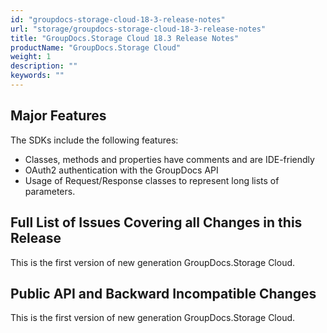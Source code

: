 ```yaml
---
id: "groupdocs-storage-cloud-18-3-release-notes"
url: "storage/groupdocs-storage-cloud-18-3-release-notes"
title: "GroupDocs.Storage Cloud 18.3 Release Notes"
productName: "GroupDocs.Storage Cloud"
weight: 1
description: ""
keywords: ""
---
```

## Major Features ##

The SDKs include the following features:

* Classes, methods and properties have comments and are IDE-friendly
* OAuth2 authentication with the GroupDocs API
* Usage of Request/Response classes to represent long lists of parameters.

## Full List of Issues Covering all Changes in this Release ##

This is the first version of new generation GroupDocs.Storage Cloud. 

## Public API and Backward Incompatible Changes ##

This is the first version of new generation GroupDocs.Storage Cloud.
